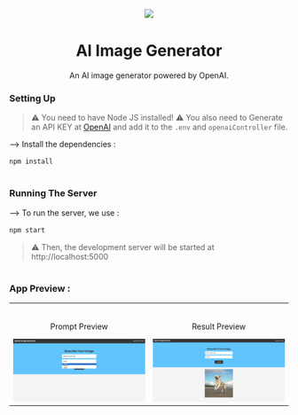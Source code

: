 <div align="center">
<img width="30%" src="preview/logo.png">

# AI Image Generator
An AI image generator powered by OpenAI.
</div>

### Setting Up

> ⚠ You need to have Node JS installed!
> ⚠ You also need to Generate an API KEY at [OpenAI](https://beta.openai.com/) and add it to the `.env` and `openaiController` file.

--> Install the dependencies :
```bash
npm install

```

#

### Running The Server

--> To run the server, we use :
```bash
npm start

```

> ⚠ Then, the development server will be started at http://localhost:5000

#

### App Preview :

<table width="100%"> 
<tr>
<td width="50%">      
&nbsp; 
<br>
<p align="center">
  Prompt Preview
</p>
<img src="preview/Prompt.png">
</td> 
<td width="50%">
<br>
<p align="center">
  Result Preview
</p>
<img src="preview/Result.png">  
</td>
</table>
